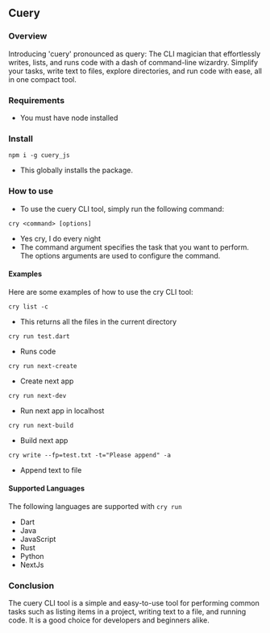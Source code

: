 ## Cuery

### Overview
Introducing 'cuery' pronounced as query: The CLI magician that effortlessly writes, lists, and runs code with a dash of command-line wizardry. Simplify your tasks, write text to files, explore directories, and run code with ease, all in one compact tool.

### Requirements
- You must have node installed

### Install
```shell
npm i -g cuery_js
```

- This globally installs the package.

### How to use
- To use the cuery CLI tool, simply run the following command:
```shell
cry <command> [options]
```
- Yes cry, I do every night
- The command argument specifies the task that you want to perform. The options arguments are used to configure the command.

#### Examples
Here are some examples of how to use the cry CLI tool:

```shell
cry list -c
```
- This returns all the files in the current directory

```shell
cry run test.dart
```
- Runs code 

```shell
cry run next-create
```
- Create next app

```shell
cry run next-dev
```
- Run next app in localhost

```shell
cry run next-build
```
- Build next app

```shell
cry write --fp=test.txt -t="Please append" -a
```
- Append text to file

#### Supported Languages
The following languages are supported with ``cry run``
- Dart
- Java
- JavaScript
- Rust
- Python
- NextJs

### Conclusion
The cuery CLI tool is a simple and easy-to-use tool for performing common tasks such as listing items in a project, writing text to a file, and running code. It is a good choice for developers and beginners alike.
